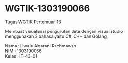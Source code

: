 # WGTIK-1303190066
Tugas WGTIK Pertemuan 13

Membuat visualisasi pengurutan data dengan visual studio <br>
menggunakan 3 bahasa yaitu C#, C++ dan Golang

Nama : Uwais Alqarani Rachmawan <br>
NIM : 1303190066 <br>
Kelas : IT-43-01
